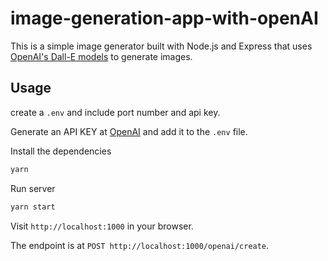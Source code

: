 # image-generation-app-with-openAI

This is a simple image generator built with Node.js and Express that uses [OpenAI's Dall-E models](https://beta.openai.com/docs/guides/images) to generate images.

## Usage

create a `.env` and include port number and api key.

Generate an API KEY at [OpenAI](https://beta.openai.com/) and add it to the `.env` file.

Install the dependencies

```bash
yarn
```

Run server

```bash
yarn start
```

Visit `http://localhost:1000` in your browser.

The endpoint is at `POST http://localhost:1000/openai/create`.